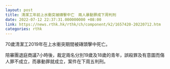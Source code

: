 ```yaml
---
layout: post
title: 清潔工年前上水衝突被磚擊中亡　兩人暴動罪成下周判刑
date: 2022-07-12 22:37:31.000000000 +08:00
link: https://news.rthk.hk/rthk/ch/component/k2/1657420-20220712.htm
categories: rthk
---
```


70歲清潔工2019年在上水衝突期間被磚頭擊中死亡。

陪審團退庭商議7小時後，裁定兩名分別19歲及18歲的青年，誤殺罪及有意圖而傷人罪不成立，而暴動罪就成立，案件在下周五判刑。
